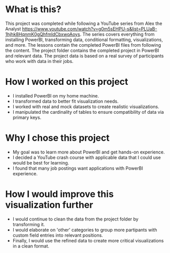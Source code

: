 # What is this?

This project was completed while following a YouTube series from Alex the Analyst https://www.youtube.com/watch?v=g0m5sEHPU-s&list=PLUaB-1hjhk8HqnmK0gQhfmIdCbxwoAoys.
The series covers everything from installing PowerBI, transforming data, conditional formatting, visualizations, and more. The lessons contain the completed PowerBI files from following the content.
The project folder contains the completed project in PowerBI and relevant data. The project data is based on a real survey of participants who work with data in their jobs.

# How I worked on this project

* I installed PowerBI on my home machine.
* I transformed data to better fit visualization needs.
* I worked with real and mock datasets to create realistic visualizations.
* I manipulated the cardinality of tables to ensure compatibility of data via primary keys.

# Why I chose this project

* My goal was to learn more about PowerBI and get hands-on experience.
* I decided a YouTube crash course with applicable data that I could use would be best for learning.
* I found that many job postings want applications with PowerBI experience.

# How I would improve this visualization further

* I would continue to clean the data from the project folder by transforming it.
* I would elaborate on 'other' categories to group more partipants with custom field entries into relevant positions.
* Finally, I would use the refined data to create more critical visualizations in a clean format. 
